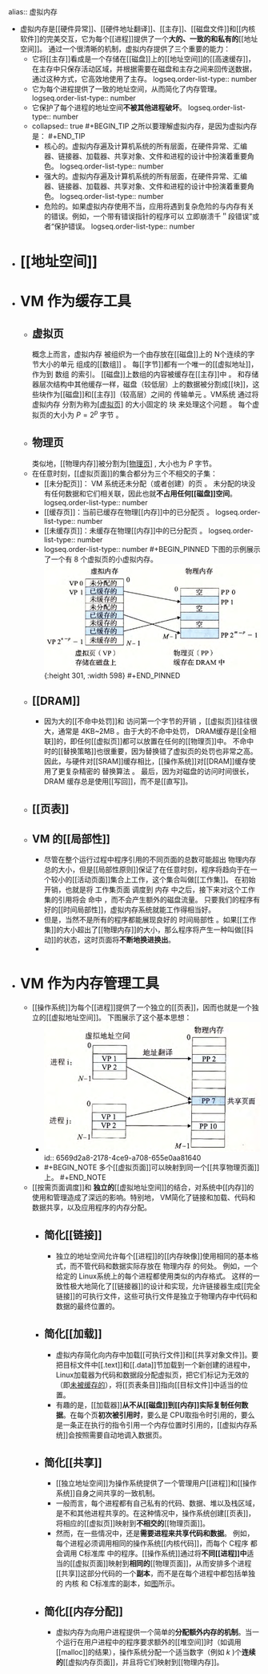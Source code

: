 alias:: 虚拟内存

- 虚拟内存是[[硬件异常]]、[[硬件地址翻译]]、[[主存]]、[[磁盘文件]]和[[内核软件]]的完美交互，它为每个[[进程]]提供了一个**大的、一致的和私有的**[[地址空间]]。
  通过一个很清晰的机制，虚拟内存提供了三个重要的能力：
	- 它将[[主存]]看成是一个存储在[[磁盘]]上的[[地址空间]]的[[高速缓存]]，在主存中只保存活动区域，并根据需要在磁盘和主存之间来回传送数据，通过这种方式，它高效地使用了主存。
	  logseq.order-list-type:: number
	- 它为每个进程提供了一致的地址空间，从而简化了内存管理。
	  logseq.order-list-type:: number
	- 它保护了每个进程的地址空间**不被其他进程破坏**。
	  logseq.order-list-type:: number
	- collapsed:: true
	  #+BEGIN_TIP
	  之所以要理解虚拟内存，是因为虚拟内存是：
	  #+END_TIP
		- 核心的。虚拟内存遍及计算机系统的所有层面，在硬件异常、汇编器、链接器、加载器、共享对象、文件和进程的设计中扮演着重要角色。
		  logseq.order-list-type:: number
		- 强大的。虚拟内存遍及计算机系统的所有层面，在硬件异常、汇编器、链接器、加载器、共享对象、文件和进程的设计中扮演着重要角色。
		  logseq.order-list-type:: number
		- 危险的。如果虚拟内存使用不当，应用将遇到复杂危险的与内存有关的错误。例如，一个带有错误指针的程序可以 立即崩溃千＂段错误”或者“保护错误。
		  logseq.order-list-type:: number
- # [[地址空间]]
- # VM 作为缓存工具
	- ## 虚拟页
	  概念上而言，虚拟内存 被组织为一个由存放在[[磁盘]]上的 N个连续的字节大小的单元 组成的[[数组]] 。 每[[字节]]都有一个唯一的[[虚拟地址]]，作为到 数组 的索引。
	  [[磁盘]]上数组的内容被缓存在[[主存]]中 。 和存储器层次结构中其他缓存一样，磁盘（较低层）上的数据被分割成[[块]]，这些块作为[[磁盘]]和[[主存]]（较高层）之间的 传输单元 。VM系统 通过将 虚拟内存 分割为称为[[虚拟页]](VP) 的大小固定的 块 来处理这个问题 。 每个虚拟页的大小为 $P=2^p$ 字节 。
	- ## 物理页
	  类似地，[[物理内存]]被分割为[[物理页]](PP) , 大小也为 $P$ 字节。
	- 在任意时刻，[[虚拟页面]]的集合都分为三个不相交的子集：
		- [[未分配页]]： VM 系统还未分配（或者创建）的页 。 未分配的块没有任何数据和它们相关联，因此也就**不占用任何[[磁盘]]空间**。
		  logseq.order-list-type:: number
		- [[缓存页]]：当前已缓存在物理[[内存]]中的已分配页 。
		  logseq.order-list-type:: number
		- [[未缓存页]]：未缓存在物理[[内存]]中的已分配页 。
		  logseq.order-list-type:: number
		- logseq.order-list-type:: number
		  #+BEGIN_PINNED
		  下图的示例展示了一个有 8 个虚拟页的小虚拟内存。
		  ![image.png](../assets/image_1701353480678_0.png){:height 301, :width 598}
		  #+END_PINNED
	- ## [[DRAM]]
		- 因为大的[[不命中处罚]]和 访问第一个字节的开销 ，[[虚拟页]]往往很大，通常是 4KB~2MB 。由于大的不命中处罚， DRAM缓存是[[全相联]]的，即任何[[虚拟页]]都可以放置在任何的[[物理页]]中。
		  不命中时的[[替换策略]]也很重要，因为替换错了虚拟页的处罚也非常之高。因此，与硬件对[[SRAM]]缓存相比，[[操作系统]]对[[DRAM]]缓存使用了更复杂精密的 替换算法 。
		  最后，因为对磁盘的访问时间很长， DRAM 缓存总是使用[[写回]]，而不是[[直写]]。
	- ## [[页表]]
	- ## VM 的[[局部性]]
		- 尽管在整个运行过程中程序引用的不同页面的总数可能超出 物理内存 总的大小，但是[[局部性原则]]保证了在任意时刻，程序将趋向于在一个较小的[[活动页面]]集合上工作，这个集合叫做[[工作集]]。
		  在初始开销，也就是将 工作集页面 调度到 内存 中之后，接下来对这个工作集的引用将会 命中 ，而不会产生额外的磁盘流量。
		  只要我们的程序有好的[[时间局部性]]，虚拟内存系统就能工作得相当好。
		- 但是，当然不是所有的程序都能展现良好的 时间局部性 。如果[[工作集]]的大小超出了[[物理内存]]的大小，那么程序将产生一种叫做[[抖动]]的状态，这时页面将**不断地换进换出**。
		-
- # VM 作为内存管理工具
	- [[操作系统]]为每个[[进程]]提供了一个独立的[[页表]]，因而也就是一个独立的[[虚拟地址空间]]。
	  下图展示了这个基本思想：
		- ![image.png](../assets/image_1701431172479_0.png)
		  id:: 6569d2a8-2178-4ce9-a708-655e0aa81640
		- #+BEGIN_NOTE
		  多个[[虚拟页面]]可以映射到同一个[[共享物理页面]]上。
		  #+END_NOTE
	- [[按需页面调度]]和 **独立的**[[虚拟地址空间]]的结合，对系统中[[内存]]的使用和管理造成了深远的影响。特别地， VM简化了链接和加载、代码和数据共享，以及应用程序的内存分配。
		- ## 简化[[链接]]
			- 独立的地址空间允许每个[[进程]]的[[内存映像]]使用相同的基本格式，而不管代码和数据实际存放在 物理内存 的何处。
			  例如，一个给定的 Linux系统上的每个进程都使用类似的内存格式。
			  这样的一致性极大地简化了[[链接器]]的设计和实现，允许链接器生成[[完全链接]]的可执行文件，这些可执行文件是独立于物理内存中代码和数据的最终位置的。
		- ## 简化[[加载]]
			- 虚拟内存简化向内存中加载[[可执行文件]]和[[共享对象文件]]。要把目标文件中[[.text]]和[[.data]]节加载到一个新创建的进程中， Linux加载器为代码和数据段分配虚拟页，把它们标记为无效的（即[未被缓存的]([[未缓存页]])），将[[页表条目]]指向[[目标文件]]中适当的位置。
			- 有趣的是，[[加载器]]**从不从[[磁盘]]到[[内存]]实际复制任何数据**。在每个页**初次被引用时**，要么是 CPU取指令时引用的，要么是一条正在执行的指令引用一个内存位置时引用的，[[虚拟内存系统]]会按照需要自动地调入数据页。
		- ## 简化[[共享]]
			- [[独立地址空间]]为操作系统提供了一个管理用户[[进程]]和[[操作系统]]自身之间共享的一致机制。
			- 一般而言，每个进程都有自己私有的代码、数据、堆以及栈区域，是不和其他进程共享的。在这种情况中，操作系统创建[[页表]]，将相应的[[虚拟页]]映射到**不相交的**[[物理页面]]。
			- 然而，在一些情况中，还是**需要进程来共享代码和数据**。
			  例如，每个进程必须调用相同的操作系统[[内核代码]]，而每个 C程序 都会调用 C标准库 中的程序。[[操作系统]]通过将**不同[[进程]]中**适当的[[虚拟页面]]映射到**相同的**[[物理页面]]，从而安排多个进程[[共享]]这部分代码的一个**副本**，而不是在每个进程中都包括单独的 内核 和 C标准库的副本，如[图](((6569d2a8-2178-4ce9-a708-655e0aa81640)))所示。
		- ## 简化[[内存分配]]
			- 虚拟内存为向用户进程提供一个简单的**分配额外内存的机制**。当一个运行在用户进程中的程序要求额外的[[堆空间]]时（如调用[[malloc]]的结果），操作系统分配一个适当数字（例如 $k$ )个**连续的**[[虚拟内存页面]]，并且将它们映射到[[物理内存]]。